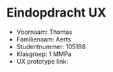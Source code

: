 # Eindopdracht UX

- Voornaam: Thomas
- Familienaam: Aerts
- Studentnummer: 105198
- Klasgroep: 1 MMPa
- UX prototype link: 
